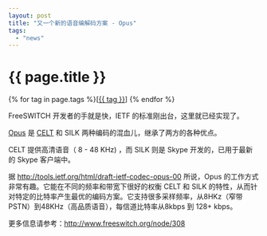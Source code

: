 ```yaml
---
layout: post
title: "又一个新的语音编解码方案 - Opus"
tags:
  - "news"
---
```


# {{ page.title }}

<div class="tags">
{% for tag in page.tags %}[<a class="tag" href="/tags.html#{{ tag }}">{{ tag }}</a>] {% endfor %}
</div>


FreeSWITCH 开发者的手就是快，IETF 的标准刚出台，这里就已经实现了。

[Opus](http://tools.ietf.org/html/draft-ietf-codec-opus-00) 是 [CELT](http://www.celt-codec.org/) 和 SILK 两种编码的混血儿，继承了两方的各种优点。

CELT 提供高清语音（ 8 - 48 KHz) ，而 SILK 则是 Skype 开发的，已用于最新的 Skype 客户端中。

据 <http://tools.ietf.org/html/draft-ietf-codec-opus-00> 所说，Opus 的工作方式非常有趣。它能在不同的频率和带宽下很好的权衡 CELT 和 SILK 的特性，从而针对特定的比特率产生最优的编码方案。它支持很多采样频率，从8HKz（窄带PSTN）到48KHz（高品质语音），每信道比特率从8kbps 到 128+ kbps。


更多信息请参考：<http://www.freeswitch.org/node/308>
